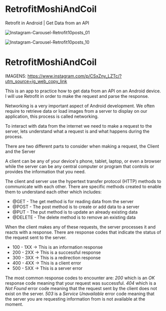 # RetrofitMoshiAndCoil
Retrofit in Android | Get Data from an API

![Instagram-Carousel-Retrofit10posts_01](https://user-images.githubusercontent.com/77014157/130150425-393dad5d-2b5a-4a19-8721-244b445335f7.gif)

![Instagram-Carousel-Retrofit10posts_10](https://user-images.githubusercontent.com/77014157/130150423-c38b6fdd-6a87-4b49-86f7-944a4b473f80.png)

# RetrofitMoshiAndCoil

IMAGENS: https://www.instagram.com/p/CSxZny_LZTc/?utm_source=ig_web_copy_link



This is an app to practice how to get data from an API on an Android device. I will use Retrofit in order to make the request
and parse the response.

Networking is a very important aspect of Android development. We often require to retrieve data or load images from a server to 
display on our application, this process is called networking.   

To interact with data from the internet we need to make a request to the server, lets understand what a request is and what happens
during the process.

There are two different parts to consider when making a request, the Client and the Server

A client can be any of your device's phone, tablet, laptop, or even a browser while the server can be any central computer or
program that controls or provides the information that you need.

The client and server use the hypertext transfer protocol (HTTP) methods to communicate with each other. There are specific
methods created to enable them to understand each other which includes:

- @GET - The get method is for reading data from the server
- @POST - The post method is to create or add data to a server
- @PUT - The put method is to update an already existing data
- @DELETE - The delete method is to remove an existing data

When the client makes any of these requests, the server processes it and reacts with a response. There are response codes that 
indicate the status of the request sent to the server.

- 100 - 1XX → This is an information response
- 200 - 2XX → This is a successful response
- 300 - 3XX → This is a redirection response
- 400 - 4XX → This is a client error
- 500 - 5XX → This is a server error

The most common response codes to encounter are: 
*200* which is an *OK* response code meaning that your request was successful.
*404* which is a *Not Found* error code meaning that the request sent by the client does not exist on the server.
*503* is a *Service Unavailable*  error code meaning that the server you are requesting information from is not available at the moment.
